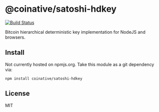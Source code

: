 # @coinative/satoshi-hdkey

[![Build Status](https://travis-ci.org/coinative/satoshi-hdkey.svg?branch=master)](https://travis-ci.org/coinative/satoshi-hdkey)

Bitcoin hierarchical deterministic key implementation for NodeJS and browsers.

## Install

Not currently hosted on npmjs.org. Take this module as a git dependency via:

```
npm install coinative/satoshi-hdkey
```

## License

MIT
